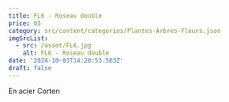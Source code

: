 ```yaml
---
title: FL6 - Roseau double
price: 65
category: src/content/categories/Plantes-Arbres-Fleurs.json
imgSrcList:
  - src: /asset/FL6.jpg
    alt: FL6 - Roseau double
date: '2024-10-03T14:28:53.583Z'
draft: false
---
```




En acier Corten
